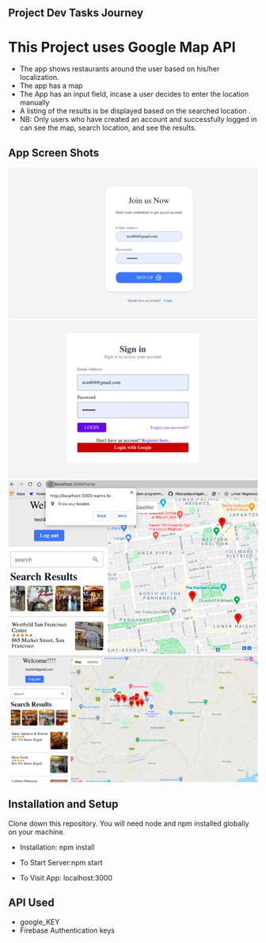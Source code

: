 ## Project Dev Tasks Journey

# This Project uses Google Map API 
 
-  The app  shows restaurants around the user based on his/her localization. 
-  The app  has a map 
-  The App has an input field, incase a user decides to enter the location manually
-  A listing of the results is be displayed based on the searched location .
- NB: Only users who have created an account and successfully logged in can see the map, 
search location, and see the results. 

## App Screen Shots

<img src="./src/Screen Shot/Screen User Sinup.png">
<img src="./src/Screen Shot/Screen User Login.png">
<img src="./src/Screen Shot/Screen Get User Location.png">
<img src="./src/Screen Shot/Screen user Near Resto.png">


## Installation and Setup

Clone down this repository. You will need node and npm installed globally on your machine.

- Installation: npm install

- To Start Server:npm start

- To Visit App: localhost:3000



## API Used
 - google_KEY
 - Firebase Authentication keys